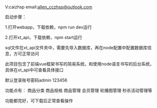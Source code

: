 V:caizhsp
email:allen_cczhsp@outlook.com

启动步骤：

1.打开webapp，下载依赖，npm run dev运行

2.打开xt_api，下载依赖，npm start运行



sql文件在xt_api文件夹中，需要先导入数据库，再在node配置中配置数据库信息，方可正常访问

此项目包含了前端vue框架书写的简易系统，和使用node语言书写的后台系统，具体在xt_api中可查看具体接口

默认登录账号密码admin 123456

功能点有：
商品分类
商品规格
商品管理
会员管理
轮播图管理
秒杀活动管理等

功能都完好，可下载后正常查看操作


